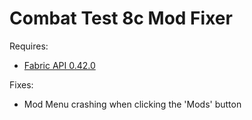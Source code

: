 # Combat Test 8c Mod Fixer

Requires:
- [Fabric API 0.42.0](https://github.com/not-coded/fabric/releases)

Fixes:
- Mod Menu crashing when clicking the 'Mods' button